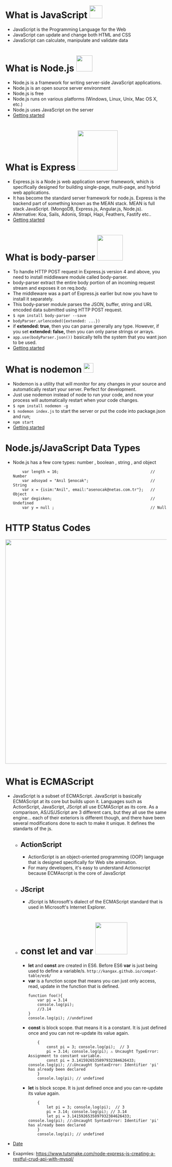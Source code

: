 # What is JavaScript <img src="http://brain-mentors.com/blog/wp-content/uploads/2018/05/Javascript_badge.svg_-946x1024.png" width="40">

- JavaScript is the Programming Language for the Web
- JavaScript can update and change both HTML and CSS
- JavaScript can calculate, manipulate and validate data

# What is Node.js <img src="https://nodejs.org/static/images/logos/nodejs-new-pantone-white.png" width="50">

- Node.js is a framework for writing server-side JavaScript applications.
- Node.js is an open source server environment
- Node.js is free
- Node.js runs on various platforms (Windows, Linux, Unix, Mac OS X, etc.)
- Node.js uses JavaScript on the server
- <a href="https://nodejs.org/">Getting started</a>

# What is Express <img src="https://devtechnosys.com/insights/wp-content/uploads/2019/06/xexpress-js-logo.png.pagespeed.ic.9Wltve0EtA.png" width="125">

- Express.js is a Node js web application server framework, which is specifically designed for building single-page, multi-page, and hybrid web applications.
- It has become the standard server framework for node.js. Express is the backend part of something known as the MEAN stack. MEAN is full stack JavaScript. (MongoDB, Express.js, Angular.js, Node.js).
- Alternative: Koa, Sails, Adonis, Strapi, Hapi, Feathers, Fastify etc..
- <a href="https://expressjs.com/">Getting started</a>


# What is body-parser <img src="https://nordicapis.com/wp-content/uploads/json-api-logo.png" width="80">

- To handle HTTP POST request in Express.js version 4 and above, you need to install middleware module called body-parser.
- body-parser extract the entire body portion of an incoming request stream and exposes it on req.body.
- The middleware was a part of Express.js earlier but now you have to install it separately.
- This body-parser module parses the JSON, buffer, string and URL encoded data submitted using HTTP POST request.
- `$ npm install body-parser --save`
- `bodyParser.urlencoded({extended: ...})`
- if **extended: true**, then you can parse generally any type. However, if you set **extended: false,** then you can only parse strings or arrays.
- `app.use(bodyParser.json())` basically tells the system that you want json to be used.
- <a href="https://www.npmjs.com/package/body-parser">Getting started</a>

# What is nodemon <img src="https://cdn.freebiesupply.com/logos/large/2x/nodemon-logo-png-transparent.png" width="30">

- Nodemon is a utility that will monitor for any changes in your source and automatically restart your server. Perfect for development.
- Just use nodemon instead of node to run your code, and now your process will automatically restart when your code changes.
- `$ npm install nodemon -g`
- `$ nodemon index.js` to start the server or put the code into package.json and run;
- `npm start`
- <a href="https://nodemon.io/">Getting started</a>

# Node.js/JavaScript Data Types

- Node.js has a few core types: number , boolean , string , and object
    ```
        var length = 16;                                        // Number
        var adsoyad = "Anıl Şenocak";                           // String
        var x = {isim:"Anil", email:"asenocak@netas.com.tr"};   // Object
        var degisken;                                           // Undefined
        var y = null ;                                          // Null
    ```

# HTTP Status Codes

<a href="https://editorial.designtaxi.com/editorial-images/news-WebDeveloper250518/2-HTTPStatusCodes-FreePoster-WebDeveloper-SteveSchoger.png"><img src="https://i.ytimg.com/vi/LtNSd_4txVc/maxresdefault.jpg" width="700"></a>

# What is ECMAScript

- JavaScript is a subset of ECMAScript. JavaScript is basically ECMAScript at its core but builds upon it. Languages such as ActionScript, JavaScript, JScript all use ECMAScript as its core. As a comparison, AS/JS/JScript are 3 different cars, but they all use the same engine... each of their exteriors is different though, and there have been several modifications done to each to make it unique. It defines the standarts of the js.

    - ## ActionScript
        - ActionScript is an object-oriented programming (OOP) language that is designed specifically for Web site animation.
        - For many developers, it's easy to understand Actionscript because ECMAscript is the core of JavaScript

    - ## JScript
        - JScript is Microsoft's dialect of the ECMAScript standard that is used in Microsoft's Internet Explorer.

    - # const let and var <img src="https://miro.medium.com/max/1000/0*Mz_5LWTtUvUfZ7_K." width="100">

        - **let** and **const** are created in ES6.  Before ES6 **var** is just being used to define a variable/s. `http://kangax.github.io/compat-table/es6/`
        - **var** is a function scope that means you can just only access, read, update in the function that is defined.
            ```
            function foo(){
                var pi = 3.14 
                console.log(pi);
                //3.14
            }
            console.log(pi); //undefined
            ```
        - **const** is block scope. that means it is a constant. It is just defined once and you can not re-update its value again.
            ```
                {
                    const pi = 3; console.log(pi);  // 3
                    pi = 3.14; console.log(pi); ⚠️ Uncaught TypeError: Assignment to constant variable.
                    const pi = 3.1415926535897932384626433; console.log(pi); //⚠️Uncaught SyntaxError: Identifier 'pi' has already been declared
                }
                console.log(pi); // undefined
            ```
        - **let** is block scope.  It is just defined once and you can re-update its value again.
            ```
                {
                    let pi = 3; console.log(pi);  // 3
                    pi = 3.14; console.log(pi); // 3.14 
                    let pi = 3.1415926535897932384626433; console.log(pi); //⚠️Uncaught SyntaxError: Identifier 'pi' has already been declared
                }
                console.log(pi); // undefined
            ```

-   <a href="https://developer.mozilla.org/en-US/docs/Web/JavaScript/Reference/Global_Objects/Date">Date</a>
- Exapmles: https://www.tutsmake.com/node-express-js-creating-a-restful-crud-api-with-mysql/